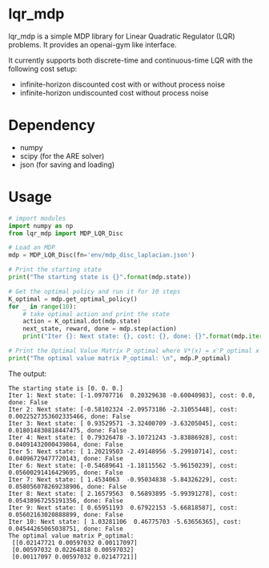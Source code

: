 # lqr_mdp

lqr_mdp is a simple MDP library for Linear Quadratic Regulator (LQR) problems. It provides an openai-gym like interface.

It currently supports both discrete-time and continuous-time LQR with the following cost setup:
* infinite-horizon discounted cost with or without process noise
* infinite-horizon undiscounted cost without process noise

# Dependency

* numpy
* scipy (for the ARE solver)
* json (for saving and loading)

# Usage

```python
# import modules
import numpy as np
from lqr_mdp import MDP_LQR_Disc

# Load an MDP
mdp = MDP_LQR_Disc(fn='env/mdp_disc_laplacian.json')

# Print the starting state
print("The starting state is {}".format(mdp.state))

# Get the optimal policy and run it for 10 steps
K_optimal = mdp.get_optimal_policy()
for _ in range(10):
    # take optimal action and print the state
    action = K_optimal.dot(mdp.state)
    next_state, reward, done = mdp.step(action)
    print("Iter {}: Next state: {}, cost: {}, done: {}".format(mdp.iter, next_state, reward, done))

# Print the Optimal Value Matrix P_optimal where V*(x) = x'P_optimal x
print("The optimal value matrix P_optimal: \n", mdp.P_optimal)
```

The output:
```
The starting state is [0. 0. 0.]
Iter 1: Next state: [-1.09707716  0.20329638 -0.60040983], cost: 0.0, done: False
Iter 2: Next state: [-0.58102324 -2.09573186 -2.31055448], cost: 0.0022527353602335466, done: False
Iter 3: Next state: [ 0.93529571 -3.32400709 -3.63205045], cost: 0.018014830818447475, done: False
Iter 4: Next state: [ 0.79326478 -3.10721243 -3.83886928], cost: 0.04091432000439864, done: False
Iter 5: Next state: [ 1.20219503 -2.49148956 -5.29910714], cost: 0.04096729477720143, done: False
Iter 6: Next state: [-0.54689641 -1.18115562 -5.96150239], cost: 0.05600291416429695, done: False
Iter 7: Next state: [ 1.4534063  -0.95034838 -5.84326229], cost: 0.058056078269238906, done: False
Iter 8: Next state: [ 2.16579563  0.56893895 -5.99391278], cost: 0.05438967255191356, done: False
Iter 9: Next state: [ 0.65951193  0.67922153 -5.66818587], cost: 0.05602163020888899, done: False
Iter 10: Next state: [ 1.03281106  0.46775703 -5.63656365], cost: 0.04544265065038751, done: False
The optimal value matrix P_optimal: 
 [[0.02147721 0.00597032 0.00117097]
 [0.00597032 0.02264818 0.00597032]
 [0.00117097 0.00597032 0.02147721]]
```